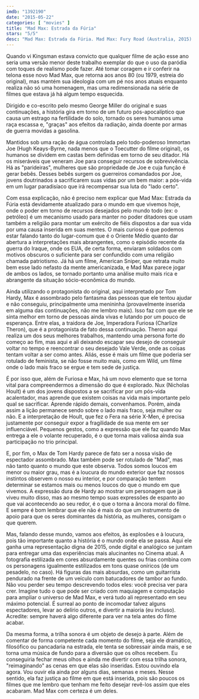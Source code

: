```yaml
---
imdb: "1392190"
date: "2015-05-22"
categories: [ "movies" ]
title: "Mad Max: Estrada da Fúria"
stars: "5/5"
desc: "Mad Max: Estrada da Fúria. Mad Max: Fury Road (Australia, 2015). Dirigido por George Miller. Escrito por George Miller, Brendan McCarthy, Nick Lathouris. Com Tom Hardy, Charlize Theron, Nicholas Hoult, Hugh Keays-Byrne, Josh Helman, Nathan Jones, Zoë Kravitz, Rosie Huntington-Whiteley, Riley Keough."
---
```

Quando vi Kingsman estava convicto que qualquer filme de ação esse ano seria uma versão menor deste trabalho exemplar do que o uso da paródia com toques de realismo pode fazer. Até tomar coragem e ir conferir na telona esse novo Mad Max, que retorna aos anos 80 (ou 1979, estreia do original), mas mantém sua ideologia com um pé nos anos atuais enquanto realiza não só uma homenagem, mas uma redimensionada na série de filmes que estava já há algum tempo esquecida.

Dirigido e co-escrito pelo mesmo George Miller do original e suas continuações, a história gira em torno de um futuro pós-apocalíptico que causa um estrago na fertilidade do solo, tornado os seres humanos uma raça escassa e, "graças" aos efeitos da radiação, ainda doente por armas de guerra movidas a gasolina.

Mantidos sob uma ração de água controlada pelo todo-poderoso Immortan Joe (Hugh Keays-Byrne, nada menos que o Toecutter do filme original), os humanos se dividem em castas bem definidas em torno de seu ditador. Há os miseráveis que veneram Joe para conseguir recursos de sobrevivência. Há as "parideiras", mulheres que são propriedade de Joe e cuja função é gerar bebês. Desses bebês surgem os guerreiros comandados por Joe, jovens doutrinados a sacrificarem suas vidas por um bem maior: a pós-vida em um lugar paradisíaco que irá recompensar sua luta do "lado certo".

Com essa explicação, não é preciso nem explicar que Mad Max: Estrada da Fúria está devidamente atualizado para o mundo em que vivemos hoje, onde o poder em torno de recursos desejados pelo mundo todo (ex: o petróleo) é um mecanismo usado para manter no poder ditadores que usam também a religião para montar um exército de fiéis dispostos a dar sua vida por uma causa inserida em suas mentes. O mais curioso é que podemos estar falando tanto do lugar-comum que é o Oriente Médio quanto dar abertura a interpretações mais abrangentes, como o episódio recente da guerra do Iraque, onde os EUA, de certa forma, enviaram soldados com motivos obscuros o suficiente para ser confundido com uma religião chamada patriotismo. Já há um filme, American Sniper, que retrata muito bem esse lado nefasto da mente americanizada, e Mad Max parece jogar de ambos os lados, se tornado portanto uma análise muito mais rica e abrangente da situação sócio-econômica do mundo.

Ainda utilizando o protagonista do original, aqui interpretado por Tom Hardy, Max é assombrado pelo fantasma das pessoas que ele tentou ajudar e não conseguiu, principalmente uma menininha (provavelmente inserida em alguma das continuações, não me lembro mais). Isso faz com que ele se sinta melhor em torno de pessoas ainda vivas e lutando por um pouco de esperança. Entre elas, a traidora de Joe, Imperadora Furiosa (Charlize Theron), que é a protagonista de fato dessa continuação. Theron aqui realiza um dos seus melhores trabalhos, mantendo uma persona forte do começo ao fim, mas aqui e ali deixando escapar seu desejo de conseguir voltar no tempo e reencontrar o seu desejado Vale Verde, onde as coisas tentam voltar a ser como antes. Aliás, esse é mais um filme que poderia ser rotulado de feminista, se não fosse muito mais, como em Wild, um filme onde o lado mais fraco se ergue e tem sede de justiça.

É por isso que, além de Furiosa e Max, há um novo elemento que se torna vital para compreendermos a dimensão do que é explorado. Nux (Nicholas Hoult) é um dos jovens dispostos a se sacrificar por um pós-vida acalentador, mas aprende que existem coisas na vida mais importante pelo qual se sacrificar. Aprende rápido demais, convenhamos. Porém, ainda assim a lição permanece sendo sobre o lado mais fraco, seja mulher ou não. E a interpretação de Hoult, que fez o Fera na série X-Men, é precisa justamente por conseguir expor a fragilidade de sua mente em ser influenciável. Pequenos gestos, como a expressão que ele faz quando Max entrega a ele o volante recuperado, é o que torna mais valiosa ainda sua participação no trio principal.

E, por fim, o Max de Tom Hardy parece de fato ser a nossa visão de espectador assombrado. Max também pode ser rotulado de "Mad", mas não tanto quanto o mundo que este observa. Todos somos loucos em menor ou maior grau, mas é a loucura do mundo exterior que faz nossos instintos observem o nosso eu interior, e por comparação tentem determinar se estamos mais ou menos loucos do que o mundo em que vivemos. A expressão dura de Hardy ao mostrar um personagem que já viveu muito disso, mas ao mesmo tempo suas expressões de espanto ao que vai acontecendo ao seu redor, é o que o torna a âncora moral do filme. E sempre é bom lembrar que ele não é mais do que um instrumento de apoio para que os seres dominantes da história, as mulheres, consigam o que querem.

Mas, falando desse mundo, vamos aos efeitos, às explosões e à loucura, pois tão importante quanto a história é o mundo onde ela se passa. Aqui ele ganha uma representação digna de 2015, onde digital e analógico se juntam para entregar uma das experiências mais alucinantes no Cinema atual. A fotografia estilizada em cores absurdamente quentes ou frias combina com os personagens igualmente estilizados em tons quase oníricos (de um pesadelo, no caso). Há figuras das mais absurdas, como um guitarrista pendurado na frente de um veículo com batucadores de tambor ao fundo. Não vou perder seu tempo descrevendo todos eles: você precisa ver para crer. Imagine tudo o que pode ser criado com maquiagem e computação para ampliar o universo de Mad Max, e verá tudo ali representado em seu máximo potencial. É surreal ao ponto de incomodar talvez alguns espectadores, levar ao delírio outros, e divertir a maioria (eu incluso). Acredite: sempre haverá algo diferente para ver na tela antes do filme acabar.

Da mesma forma, a trilha sonora é um objeto de desejo à parte. Além de comentar de forma competente cada momento do filme, seja ele dramático, filosófico ou pancadaria na estrada, ele tenta se sobressair ainda mais, e se torna uma música de fundo para a diversão que os olhos recebem. Eu conseguiria fechar meus olhos e ainda me divertir com essa trilha sonora, "reimaginando" as cenas em que elas são inseridas. Estou ouvindo ela agora. Vou ouvir ela ainda por alguns dias, semanas e meses. Nesse sentido, ela faz justiça ao filme em que está inserida, pois são poucos os filmes que me lembro que tenham me feito desejar revê-los assim que eles acabaram. Mad Max com certeza é um deles.
